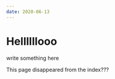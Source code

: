 ```yaml
---
date: 2020-06-13
---
```


# Hellllllooo

write something here

This page disappeared from the index???

